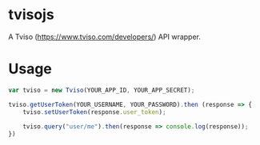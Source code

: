 # tvisojs
A Tviso (https://www.tviso.com/developers/) API wrapper.


# Usage

```js
var tviso = new Tviso(YOUR_APP_ID, YOUR_APP_SECRET);

tviso.getUserToken(YOUR_USERNAME, YOUR_PASSWORD).then (response => {
	tviso.setUserToken(response.user_token);
	
	tviso.query("user/me").then(response => console.log(response));
})
```
